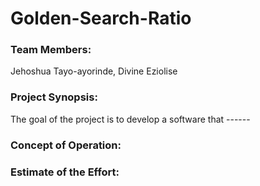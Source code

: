 # Golden-Search-Ratio

### Team Members: 
Jehoshua Tayo-ayorinde, Divine Eziolise

### Project Synopsis: 
The goal of the project is to develop a software that ------

### Concept of Operation:

### Estimate of the Effort:
